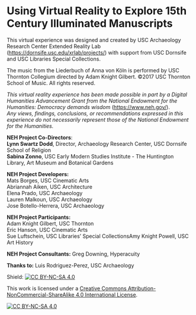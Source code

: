 # Using Virtual Reality to Explore 15th Century Illuminated Manuscripts



This virtual experience was designed and created by USC Archaeology Research Center Extended Reality Lab (https://dornsife.usc.edu/xrlab/projects/) with support from USC Dornsife and USC Libraries Special Collections. 

The music from the Liederbuch of Anna von Köln is performed by USC Thornton Collegium directed by Adam Knight Gilbert. ©2017 USC Thornton School of Music. All rights reserved.



*This virtual reality experience has been made possible in part by a Digital Humanities Advancement Grant from the National Endowment for the Humanities: Democracy demands wisdom* (https://www.neh.gov/).<br/>
*Any views, findings, conclusions, or recommendations expressed in this experience do not necessarily represent those of the National Endowment for the Humanities.*



**NEH Project Co-Directors**: <br/>
**Lynn Swartz Dodd**, Director, Archaeology Research Center, USC Dornsife School of Religion<br/>
**Sabina Zonno**, USC Early Modern Studies Institute - The Huntington Library, Art Museum and Botanical Gardens

**NEH Project Developers:**<br/>
Mats Borges, USC Cinematic Arts<br/>
Abriannah Aiken, USC Architecture<br/>
Elena Prado, USC Archaeology<br/>
Lauren Malkoun, USC Archaeology<br/>
Jose Botello-Herrera, USC Archaeology<br/>

**NEH Project Participants:** <br/>
Adam Knight Gilbert, USC Thornton<br/>
Eric Hanson, USC Cinematic Arts<br/>
Sue Luftschein, USC Libraries’ Special CollectionsAmy Knight Powell, USC Art History

**NEH Project Consultants:**
Greg Downing, Hyperacuity 

**Thanks to:**
Luis Rodriguez-Perez, USC Archaeology



Shield: [![CC BY-NC-SA 4.0][cc-by-nc-sa-shield]][cc-by-nc-sa]

This work is licensed under a
[Creative Commons Attribution-NonCommercial-ShareAlike 4.0 International License][cc-by-nc-sa].

[![CC BY-NC-SA 4.0][cc-by-nc-sa-image]][cc-by-nc-sa]

[cc-by-nc-sa]: http://creativecommons.org/licenses/by-nc-sa/4.0/
[cc-by-nc-sa-image]: https://licensebuttons.net/l/by-nc-sa/4.0/88x31.png
[cc-by-nc-sa-shield]: https://img.shields.io/badge/License-CC%20BY--NC--SA%204.0-lightgrey.svg





